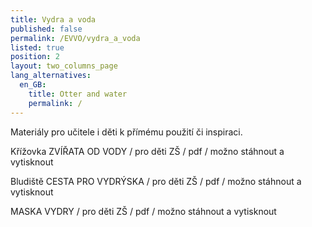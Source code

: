 ```yaml
---
title: Vydra a voda
published: false
permalink: /EVVO/vydra_a_voda
listed: true
position: 2
layout: two_columns_page
lang_alternatives:
  en_GB:
    title: Otter and water
    permalink: /
---
```

Materiály pro učitele i děti k přímému použití či inspiraci.

Křížovka ZVÍŘATA OD VODY / pro děti ZŠ / pdf / možno stáhnout a vytisknout

Bludiště CESTA PRO VYDRÝSKA / pro děti ZŠ / pdf / možno stáhnout a vytisknout

MASKA VYDRY / pro děti ZŠ / pdf / možno stáhnout a vytisknout
